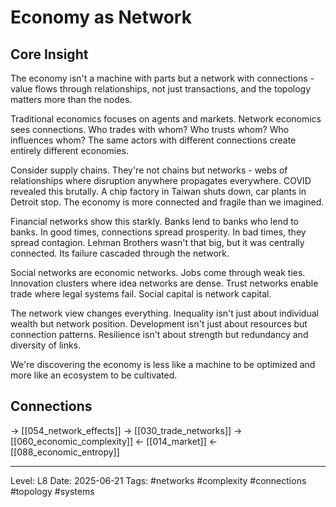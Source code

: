 # Economy as Network

## Core Insight
The economy isn't a machine with parts but a network with connections - value flows through relationships, not just transactions, and the topology matters more than the nodes.

Traditional economics focuses on agents and markets. Network economics sees connections. Who trades with whom? Who trusts whom? Who influences whom? The same actors with different connections create entirely different economies.

Consider supply chains. They're not chains but networks - webs of relationships where disruption anywhere propagates everywhere. COVID revealed this brutally. A chip factory in Taiwan shuts down, car plants in Detroit stop. The economy is more connected and fragile than we imagined.

Financial networks show this starkly. Banks lend to banks who lend to banks. In good times, connections spread prosperity. In bad times, they spread contagion. Lehman Brothers wasn't that big, but it was centrally connected. Its failure cascaded through the network.

Social networks are economic networks. Jobs come through weak ties. Innovation clusters where idea networks are dense. Trust networks enable trade where legal systems fail. Social capital is network capital.

The network view changes everything. Inequality isn't just about individual wealth but network position. Development isn't just about resources but connection patterns. Resilience isn't about strength but redundancy and diversity of links.

We're discovering the economy is less like a machine to be optimized and more like an ecosystem to be cultivated.

## Connections
→ [[054_network_effects]]
→ [[030_trade_networks]]
→ [[060_economic_complexity]]
← [[014_market]]
← [[088_economic_entropy]]

---
Level: L8
Date: 2025-06-21
Tags: #networks #complexity #connections #topology #systems